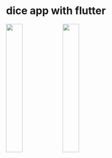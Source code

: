 # dice app with flutter

<p float="left">
  <img src="https://i.ibb.co/GVDn9fZ/Screenshot-20230928-112642.png" width="30%" height="30%">
  <img src="https://i.ibb.co/h2230Hw/Screenshot-20230928-112625.png" width="30%" height="30%">
</p>
